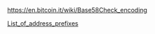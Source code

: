 https://en.bitcoin.it/wiki/Base58Check_encoding

[List_of_address_prefixes](https://en.bitcoin.it/wiki/List_of_address_prefixes)
